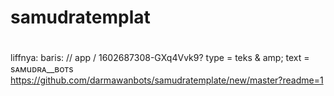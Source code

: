 # samudratemplat
#
liffnya: baris: // app / 1602687308-GXq4Vvk9? type = teks & amp; text = sᴀмuᴅʀᴀ__ʙoтs
https://github.com/darmawanbots/samudratemplate/new/master?readme=1
